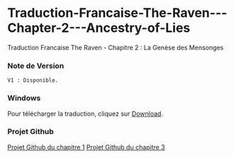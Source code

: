 Traduction-Francaise-The-Raven---Chapter-2---Ancestry-of-Lies
=============================================================

Traduction Francaise The Raven - Chapitre 2 : La Genèse des Mensonges


### Note de Version
```
V1 : Disponible.
```

### Windows

Pour télécharger la traduction, cliquez sur [Download](http://www.chez-smash15195.com/traduction-francaise/the-raven-chapter-1-contruc/chapt2-genese-mensonges/).

### Projet Github

[Projet Github du chapitre 1](https://github.com/Smash15195/Traduction-Francaise-The-Raven---Chapter-1---The-Eye-of-the-Sphinx)
[Projet Github du chapitre 3](https://github.com/Smash15195/Traduction-Francaise-The-Raven---Chapitre-3---L-extinction-des-Corbeaux)